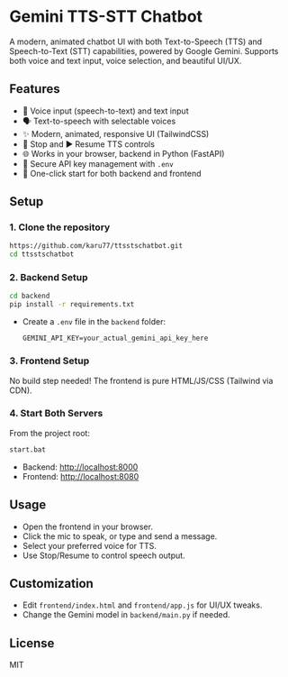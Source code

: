 # Gemini TTS-STT Chatbot

A modern, animated chatbot UI with both Text-to-Speech (TTS) and Speech-to-Text (STT) capabilities, powered by Google Gemini. Supports both voice and text input, voice selection, and beautiful UI/UX.

## Features
- 🎤 Voice input (speech-to-text) and text input
- 🗣️ Text-to-speech with selectable voices
- ✨ Modern, animated, responsive UI (TailwindCSS)
- 🛑 Stop and ▶️ Resume TTS controls
- 🌐 Works in your browser, backend in Python (FastAPI)
- 🔑 Secure API key management with `.env`
- 🚀 One-click start for both backend and frontend

## Setup

### 1. Clone the repository
```bash
https://github.com/karu77/ttsstschatbot.git
cd ttsstschatbot
```

### 2. Backend Setup
```bash
cd backend
pip install -r requirements.txt
```
- Create a `.env` file in the `backend` folder:
  ```env
  GEMINI_API_KEY=your_actual_gemini_api_key_here
  ```

### 3. Frontend Setup
No build step needed! The frontend is pure HTML/JS/CSS (Tailwind via CDN).

### 4. Start Both Servers
From the project root:
```bash
start.bat
```
- Backend: [http://localhost:8000](http://localhost:8000)
- Frontend: [http://localhost:8080](http://localhost:8080)

## Usage
- Open the frontend in your browser.
- Click the mic to speak, or type and send a message.
- Select your preferred voice for TTS.
- Use Stop/Resume to control speech output.

## Customization
- Edit `frontend/index.html` and `frontend/app.js` for UI/UX tweaks.
- Change the Gemini model in `backend/main.py` if needed.

## License
MIT 